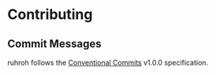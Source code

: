 # Contributing

## Commit Messages
ruhroh follows the [Conventional Commits](https://www.conventionalcommits.org/en/v1.0.0/) v1.0.0 specification.


